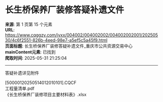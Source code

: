 # 长生桥保养厂装修答疑补遗文件

**来源**: 第 1 页第 15 个元素  
**URL**: https://www.cqggzy.com/jyxx/004002/004002002/004002002001/20250530/4c6f2551-826b-4eed-98e7-a5ef5c5a45f9.html  
**页面标题**: 长生桥保养厂装修答疑补遗文件_重庆市公共资源交易中心  
**mainContent元素**: 已找到  
**爬取时间**: 2025-05-31 21:25:04

---

答疑补遗详见附件

  
  
  
[50000120250514012010101].CQCF    
工程量清单.pdf    
《长生桥保养厂装修项目主要材料表》.xlsx    


